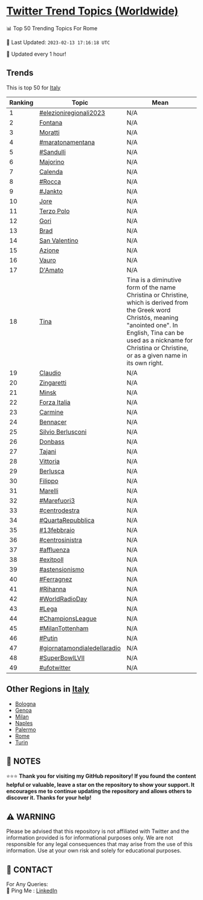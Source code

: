 [Twitter Trend Topics (Worldwide)](https://github.com/ErcinDedeoglu/Twitter-Trend-Topics)
==========


📊 Top 50 Trending Topics For Rome

📆 Last Updated: `2023-02-13 17:16:18 UTC`

🔧 Updated every 1 hour!


## Trends

This is top 50 for [Italy](</Italy>)

| Ranking | Topic | Mean |
| ------- | ------------ | ------------ |
| 1 | [#elezioniregionali2023](http://twitter.com/search?q=%23elezioniregionali2023) | N/A |
| 2 | [Fontana](http://twitter.com/search?q=Fontana) | N/A |
| 3 | [Moratti](http://twitter.com/search?q=Moratti) | N/A |
| 4 | [#maratonamentana](http://twitter.com/search?q=%23maratonamentana) | N/A |
| 5 | [#Sandulli](http://twitter.com/search?q=%23Sandulli) | N/A |
| 6 | [Majorino](http://twitter.com/search?q=Majorino) | N/A |
| 7 | [Calenda](http://twitter.com/search?q=Calenda) | N/A |
| 8 | [#Rocca](http://twitter.com/search?q=%23Rocca) | N/A |
| 9 | [#Jankto](http://twitter.com/search?q=%23Jankto) | N/A |
| 10 | [Jore](http://twitter.com/search?q=Jore) | N/A |
| 11 | [Terzo Polo](http://twitter.com/search?q=Terzo+Polo) | N/A |
| 12 | [Gori](http://twitter.com/search?q=Gori) | N/A |
| 13 | [Brad](http://twitter.com/search?q=Brad) | N/A |
| 14 | [San Valentino](http://twitter.com/search?q=San+Valentino) | N/A |
| 15 | [Azione](http://twitter.com/search?q=Azione) | N/A |
| 16 | [Vauro](http://twitter.com/search?q=Vauro) | N/A |
| 17 | [D'Amato](http://twitter.com/search?q=D%27Amato) | N/A |
| 18 | [Tina](http://twitter.com/search?q=Tina) | Tina is a diminutive form of the name Christina or Christine, which is derived from the Greek word Christós, meaning "anointed one". In English, Tina can be used as a nickname for Christina or Christine, or as a given name in its own right. |
| 19 | [Claudio](http://twitter.com/search?q=Claudio) | N/A |
| 20 | [Zingaretti](http://twitter.com/search?q=Zingaretti) | N/A |
| 21 | [Minsk](http://twitter.com/search?q=Minsk) | N/A |
| 22 | [Forza Italia](http://twitter.com/search?q=Forza+Italia) | N/A |
| 23 | [Carmine](http://twitter.com/search?q=Carmine) | N/A |
| 24 | [Bennacer](http://twitter.com/search?q=Bennacer) | N/A |
| 25 | [Silvio Berlusconi](http://twitter.com/search?q=Silvio+Berlusconi) | N/A |
| 26 | [Donbass](http://twitter.com/search?q=Donbass) | N/A |
| 27 | [Tajani](http://twitter.com/search?q=Tajani) | N/A |
| 28 | [Vittoria](http://twitter.com/search?q=Vittoria) | N/A |
| 29 | [Berlusca](http://twitter.com/search?q=Berlusca) | N/A |
| 30 | [Filippo](http://twitter.com/search?q=Filippo) | N/A |
| 31 | [Marelli](http://twitter.com/search?q=Marelli) | N/A |
| 32 | [#Marefuori3](http://twitter.com/search?q=%23Marefuori3) | N/A |
| 33 | [#centrodestra](http://twitter.com/search?q=%23centrodestra) | N/A |
| 34 | [#QuartaRepubblica](http://twitter.com/search?q=%23QuartaRepubblica) | N/A |
| 35 | [#13febbraio](http://twitter.com/search?q=%2313febbraio) | N/A |
| 36 | [#centrosinistra](http://twitter.com/search?q=%23centrosinistra) | N/A |
| 37 | [#affluenza](http://twitter.com/search?q=%23affluenza) | N/A |
| 38 | [#exitpoll](http://twitter.com/search?q=%23exitpoll) | N/A |
| 39 | [#astensionismo](http://twitter.com/search?q=%23astensionismo) | N/A |
| 40 | [#Ferragnez](http://twitter.com/search?q=%23Ferragnez) | N/A |
| 41 | [#Rihanna](http://twitter.com/search?q=%23Rihanna) | N/A |
| 42 | [#WorldRadioDay](http://twitter.com/search?q=%23WorldRadioDay) | N/A |
| 43 | [#Lega](http://twitter.com/search?q=%23Lega) | N/A |
| 44 | [#ChampionsLeague](http://twitter.com/search?q=%23ChampionsLeague) | N/A |
| 45 | [#MilanTottenham](http://twitter.com/search?q=%23MilanTottenham) | N/A |
| 46 | [#Putin](http://twitter.com/search?q=%23Putin) | N/A |
| 47 | [#giornatamondialedellaradio](http://twitter.com/search?q=%23giornatamondialedellaradio) | N/A |
| 48 | [#SuperBowlLVII](http://twitter.com/search?q=%23SuperBowlLVII) | N/A |
| 49 | [#ufotwitter](http://twitter.com/search?q=%23ufotwitter) | N/A |



## Other Regions in [Italy](</Italy>)

* [Bologna](</Italy/Bologna.md>)
* [Genoa](</Italy/Genoa.md>)
* [Milan](</Italy/Milan.md>)
* [Naples](</Italy/Naples.md>)
* [Palermo](</Italy/Palermo.md>)
* [Rome](</Italy/Rome.md>)
* [Turin](</Italy/Turin.md>)



## 📝 NOTES

⭐⭐⭐ **Thank you for visiting my GitHub repository! If you found the content helpful or valuable, leave a star on the repository to show your support. It encourages me to continue updating the repository and allows others to discover it. Thanks for your help!**


## ⚠️ WARNING

Please be advised that this repository is not affiliated with Twitter and the information provided is for informational purposes only. We are not responsible for any legal consequences that may arise from the use of this information. Use at your own risk and solely for educational purposes.


## 📨 CONTACT

 For Any Queries:  
            🏓 Ping Me : [LinkedIn](https://www.linkedin.com/in/ercindedeoglu/)
